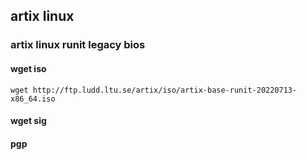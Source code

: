## artix linux
### artix linux runit legacy bios

#### wget iso

    wget http://ftp.ludd.ltu.se/artix/iso/artix-base-runit-20220713-x86_64.iso
  
#### wget sig

#### pgp
